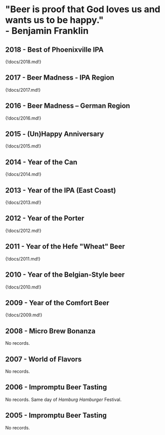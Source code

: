 <h1 class="top-quote">
"Beer is proof that God loves us and wants us to be happy."
<br>
- Benjamin Franklin
</h1>

## 2018 - Best of Phoenixville IPA

{!docs/2018.md!}

## 2017 - Beer Madness - IPA Region

{!docs/2017.md!}

## 2016 - Beer Madness – German Region

{!docs/2016.md!}

## 2015 - (Un)Happy Anniversary

{!docs/2015.md!}

## 2014 - Year of the Can

{!docs/2014.md!}

## 2013 - Year of the IPA (East Coast)

{!docs/2013.md!}

## 2012 - Year of the Porter

{!docs/2012.md!}

## 2011 - Year of the Hefe "Wheat" Beer

{!docs/2011.md!}

## 2010 - Year of the Belgian-Style beer

{!docs/2010.md!}

## 2009 - Year of the Comfort Beer

{!docs/2009.md!}

## 2008 - Micro Brew Bonanza

No records.

## 2007 - World of Flavors

No records.

## 2006 - Impromptu Beer Tasting

No records. Same day of *Hamburg Hamburger* Festival.

## 2005 - Impromptu Beer Tasting

No records.
